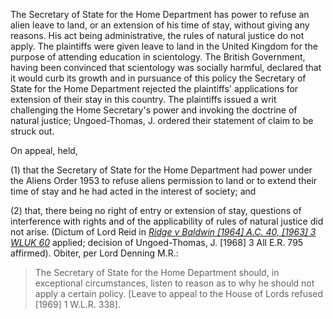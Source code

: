 The Secretary of State for the Home Department has power to refuse an alien leave to land, or an extension of his time of stay, without giving any reasons. His act being administrative, the rules of natural justice do not apply. The plaintiffs were given leave to land in the United Kingdom for the purpose of attending education in scientology. The British Government, having been convinced that scientology was socially harmful, declared that it would curb its growth and in pursuance of this policy the Secretary of State for the Home Department rejected the plaintiffs' applications for extension of their stay in this country. The plaintiffs issued a writ challenging the Home Secretary's power and invoking the doctrine of natural justice; Ungoed-Thomas, J. ordered their statement of claim to be struck out. 

On appeal, held, 

(1) that the Secretary of State for the Home Department had power under the Aliens Order 1953 to refuse aliens permission to land or to extend their time of stay and he had acted in the interest of society; and 

(2) that, there being no right of entry or extension of stay, questions of interference with rights and of the applicability of rules of natural justice did not arise. (Dictum of Lord Reid in _[Ridge v Baldwin [1964] A.C. 40, [1963] 3 WLUK 60](https://uk.westlaw.com/Document/I882100E0E42811DA8FC2A0F0355337E9/View/FullText.html?originationContext=document&transitionType=DocumentItem&ppcid=8e6224185dfe41f98ea71c233d220e0e&contextData=(sc.Default))_ applied; decision of Ungoed-Thomas, J. [1968] 3 All E.R. 795 affirmed). Obiter, per Lord Denning M.R.:
> The Secretary of State for the Home Department should, in exceptional circumstances, listen to reason as to why he should not apply a certain policy. [Leave to appeal to the House of Lords refused [1969] 1 W.L.R. 338].

